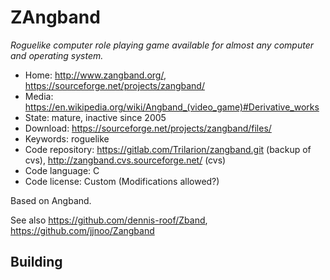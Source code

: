 # ZAngband

_Roguelike computer role playing game available for almost any computer and operating system._

- Home: http://www.zangband.org/, https://sourceforge.net/projects/zangband/
- Media: https://en.wikipedia.org/wiki/Angband_(video_game)#Derivative_works
- State: mature, inactive since 2005
- Download: https://sourceforge.net/projects/zangband/files/
- Keywords: roguelike
- Code repository: https://gitlab.com/Trilarion/zangband.git (backup of cvs), http://zangband.cvs.sourceforge.net/ (cvs)
- Code language: C
- Code license: Custom (Modifications allowed?)

Based on Angband.

See also https://github.com/dennis-roof/Zband, https://github.com/jjnoo/Zangband

## Building

